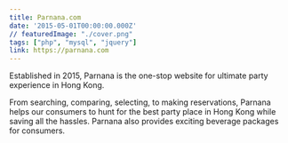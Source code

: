 ```yaml
---
title: Parnana.com
date: '2015-05-01T00:00:00.000Z'
// featuredImage: "./cover.png"
tags: ["php", "mysql", "jquery"]
link: https://parnana.com
---
```


Established in 2015, Parnana is the one-stop website for ultimate party experience in Hong Kong. 

From searching, comparing, selecting, to making reservations, Parnana helps our consumers to hunt for the best party place in Hong Kong while saving all the hassles. Parnana also provides exciting beverage packages for consumers.
